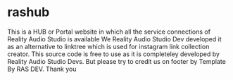 # rashub
This is a HUB or Portal website in which all the service connections of Reality Audio Studio is available
We Reality Audio Studio Dev developed it as an alternative to linktree which is used for instagram link collection creator.
This source code is free to use as it is completeley developed by Reality Audio Studio Devs.
But please try to credit us on footer by Template By RAS DEV.
Thank you
